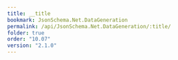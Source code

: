```yaml
---
title: __title
bookmark: JsonSchema.Net.DataGeneration
permalink: /api/JsonSchema.Net.DataGeneration/:title/
folder: true
order: "10.07"
version: "2.1.0"
---
```

